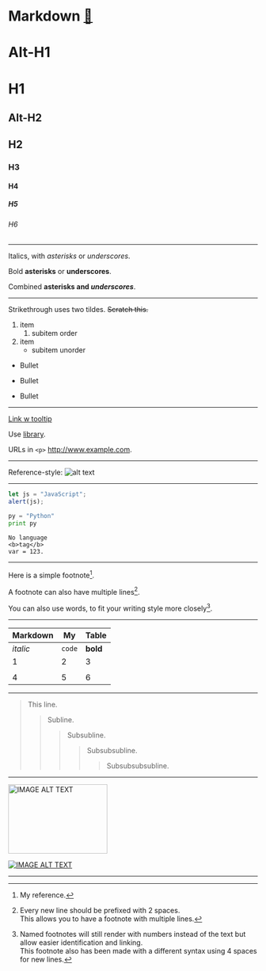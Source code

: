 # Markdown  [🐾](../README.md)

Alt-H1
======

# H1

Alt-H2
------
## H2
### H3
#### H4
##### H5
###### H6

---

Italics, with *asterisks* or _underscores_.

Bold **asterisks** or __underscores__.

Combined **asterisks and _underscores_**.

---

Strikethrough uses two tildes. ~~Scratch this.~~

1. item
   1. subitem order
2. item 
   * subitem unorder



* Bullet
- Bullet
+ Bullet

---

[Link w tooltip](https://www.google.com "ToolTip")

Use [library].

URLs in `<p>`  <http://www.example.com>.

[library]: http://www.reddit.com

---

Reference-style: ![alt text][logo]

[logo]:  https://cdn.custom-cursor.com/packs/2384/chibi-totoro-leaf--cursor-pack-b.png "MarkDoWn"

---

```javascript
let js = "JavaScript";
alert(js);
```
 
```python
py = "Python"
print py
```
 
```
No language 
<b>tag</b> 
var = 123.
```

---

Here is a simple footnote[^1].

A footnote can also have multiple lines[^2].  

You can also use words, to fit your writing style more closely[^note].

[^1]: My reference.
[^2]: Every new line should be prefixed with 2 spaces.  
  This allows you to have a footnote with multiple lines.
[^note]:
    Named footnotes will still render with numbers instead of the text but allow easier identification and linking.  
    This footnote also has been made with a different syntax using 4 spaces for new lines.

---

Markdown | My | Table
--- | --- | ---
*italic* | `code` | **bold**
1 | 2 | 3
|||
4|5|6

---

> This line.
>> Subline.
>>> Subsubline.
>>>> Subsubsubline.
>>>>> Subsubsubsubline.

---

<a href="https://www.youtube.com/watch?v=F64yFFnZfkI
" target="_blank"><img src="https://miro.medium.com/max/1400/1*bKlVmOGRWFqiKYuK_0kCxw.png" 
alt="IMAGE ALT TEXT" width="200" height="140"/></a>

[![IMAGE ALT TEXT](https://miro.medium.com/max/1400/1*bKlVmOGRWFqiKYuK_0kCxw.png)](https://www.youtube.com/watch?v=F64yFFnZfkI)

---

